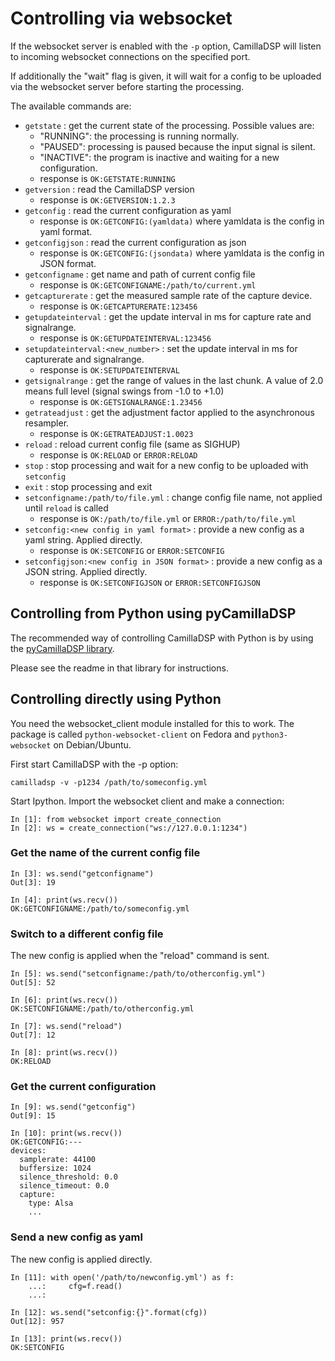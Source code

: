# Controlling via websocket

If the websocket server is enabled with the `-p` option, CamillaDSP will listen to incoming websocket connections on the specified port.

If additionally the "wait" flag is given, it will wait for a config to be uploaded via the websocket server before starting the processing.

The available commands are:
- `getstate` : get the current state of the processing. Possible values are: 
  * "RUNNING": the processing is running normally.
  * "PAUSED": processing is paused because the input signal is silent.
  * "INACTIVE": the program is inactive and waiting for a new configuration.
  * response is `OK:GETSTATE:RUNNING`
- `getversion` : read the CamillaDSP version
  * response is `OK:GETVERSION:1.2.3` 
- `getconfig` : read the current configuration as yaml
  * response is `OK:GETCONFIG:(yamldata)` where yamldata is the config in yaml format.
- `getconfigjson` : read the current configuration as json
  * response is `OK:GETCONFIG:(jsondata)` where yamldata is the config in JSON format.
- `getconfigname` : get name and path of current config file
  * response is `OK:GETCONFIGNAME:/path/to/current.yml`
- `getcapturerate` : get the measured sample rate of the capture device.
  * response is `OK:GETCAPTURERATE:123456`
- `getupdateinterval` : get the update interval in ms for capture rate and signalrange.
  * response is `OK:GETUPDATEINTERVAL:123456`
- `setupdateinterval:<new_number>` : set the update interval in ms for capturerate and signalrange.
  * response is `OK:SETUPDATEINTERVAL`
- `getsignalrange` : get the range of values in the last chunk. A value of 2.0 means full level (signal swings from -1.0 to +1.0)
  * response is `OK:GETSIGNALRANGE:1.23456`
- `getrateadjust` : get the adjustment factor applied to the asynchronous resampler.
  * response is `OK:GETRATEADJUST:1.0023`
- `reload` : reload current config file (same as SIGHUP)
  * response is `OK:RELOAD` or `ERROR:RELOAD` 
- `stop` : stop processing and wait for a new config to be uploaded with `setconfig`
- `exit` : stop processing and exit
- `setconfigname:/path/to/file.yml` : change config file name, not applied until `reload` is called
  * response is `OK:/path/to/file.yml` or `ERROR:/path/to/file.yml`
- `setconfig:<new config in yaml format>` : provide a new config as a yaml string. Applied directly.
  * response is `OK:SETCONFIG` or `ERROR:SETCONFIG`
- `setconfigjson:<new config in JSON format>` : provide a new config as a JSON string. Applied directly.
  * response is `OK:SETCONFIGJSON` or `ERROR:SETCONFIGJSON`

## Controlling from Python using pyCamillaDSP

The recommended way of controlling CamillaDSP with Python is by using the [pyCamillaDSP library](https://github.com/HEnquist/pycamilladsp).

Please see the readme in that library for instructions.


## Controlling directly using Python

You need the websocket_client module installed for this to work. The package is called `python-websocket-client` on Fedora and `python3-websocket` on Debian/Ubuntu.

First start CamillaDSP with the -p option:
```
camilladsp -v -p1234 /path/to/someconfig.yml
```

Start Ipython. Import the websocket client and make a connection:
```ipython
In [1]: from websocket import create_connection
In [2]: ws = create_connection("ws://127.0.0.1:1234")
```

### Get the name of the current config file
```ipython
In [3]: ws.send("getconfigname")
Out[3]: 19

In [4]: print(ws.recv())
OK:GETCONFIGNAME:/path/to/someconfig.yml
```

### Switch to a different config file
The new config is applied when the "reload" command is sent.
```ipython
In [5]: ws.send("setconfigname:/path/to/otherconfig.yml")
Out[5]: 52

In [6]: print(ws.recv())
OK:SETCONFIGNAME:/path/to/otherconfig.yml

In [7]: ws.send("reload")
Out[7]: 12

In [8]: print(ws.recv())
OK:RELOAD
```


### Get the current configuration
```
In [9]: ws.send("getconfig")
Out[9]: 15

In [10]: print(ws.recv())
OK:GETCONFIG:---
devices:
  samplerate: 44100
  buffersize: 1024
  silence_threshold: 0.0
  silence_timeout: 0.0
  capture:
    type: Alsa
    ...
```

### Send a new config as yaml
The new config is applied directly.
```ipython
In [11]: with open('/path/to/newconfig.yml') as f:
    ...:     cfg=f.read()
    ...:

In [12]: ws.send("setconfig:{}".format(cfg))
Out[12]: 957

In [13]: print(ws.recv())
OK:SETCONFIG
```